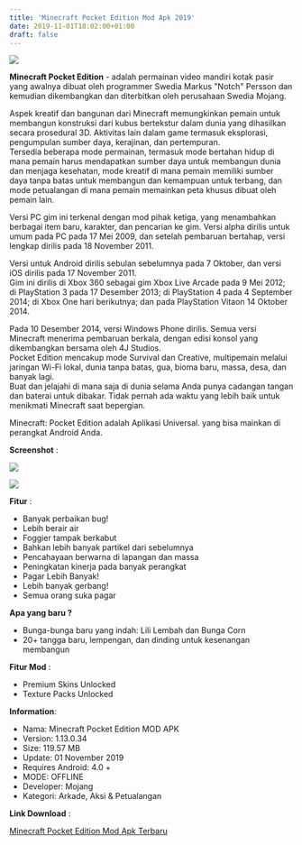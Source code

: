 ```yaml
---
title: 'Minecraft Pocket Edition Mod Apk 2019'
date: 2019-11-01T18:02:00+01:00
draft: false
---
```


[![](https://1.bp.blogspot.com/-dsISADwPiGQ/Xbxg6xfxApI/AAAAAAAAAec/9pM2H0erYtEzM3RifDNdE2NiOAdQ3QH_gCLcBGAsYHQ/s320/images-5-picsay.jpg)](https://1.bp.blogspot.com/-dsISADwPiGQ/Xbxg6xfxApI/AAAAAAAAAec/9pM2H0erYtEzM3RifDNdE2NiOAdQ3QH_gCLcBGAsYHQ/s1600/images-5-picsay.jpg)

  
  
**Minecraft Pocket Edition** - adalah permainan video mandiri kotak pasir yang awalnya dibuat oleh programmer Swedia Markus "Notch" Persson dan kemudian dikembangkan dan diterbitkan oleh perusahaan Swedia Mojang.  
  
Aspek kreatif dan bangunan dari Minecraft memungkinkan pemain untuk membangun konstruksi dari kubus bertekstur dalam dunia yang dihasilkan secara prosedural 3D. Aktivitas lain dalam game termasuk eksplorasi, pengumpulan sumber daya, kerajinan, dan pertempuran.  
Tersedia beberapa mode permainan, termasuk mode bertahan hidup di mana pemain harus mendapatkan sumber daya untuk membangun dunia dan menjaga kesehatan, mode kreatif di mana pemain memiliki sumber daya tanpa batas untuk membangun dan kemampuan untuk terbang, dan mode petualangan di mana pemain memainkan peta khusus dibuat oleh pemain lain.  
  
Versi PC gim ini terkenal dengan mod pihak ketiga, yang menambahkan berbagai item baru, karakter, dan pencarian ke gim. Versi alpha dirilis untuk umum pada PC pada 17 Mei 2009, dan setelah pembaruan bertahap, versi lengkap dirilis pada 18 November 2011.  
  
Versi untuk Android dirilis sebulan sebelumnya pada 7 Oktober, dan versi iOS dirilis pada 17 November 2011.  
Gim ini dirilis di Xbox 360 sebagai gim Xbox Live Arcade pada 9 Mei 2012; di PlayStation 3 pada 17 Desember 2013; di PlayStation 4 pada 4 September 2014; di Xbox One hari berikutnya; dan pada PlayStation Vitaon 14 Oktober 2014.  
  
Pada 10 Desember 2014, versi Windows Phone dirilis. Semua versi Minecraft menerima pembaruan berkala, dengan edisi konsol yang dikembangkan bersama oleh 4J Studios.  
Pocket Edition mencakup mode Survival dan Creative, multipemain melalui jaringan Wi-Fi lokal, dunia tanpa batas, gua, bioma baru, massa, desa, dan banyak lagi.  
Buat dan jelajahi di mana saja di dunia selama Anda punya cadangan tangan dan baterai untuk dibakar. Tidak pernah ada waktu yang lebih baik untuk menikmati Minecraft saat bepergian.  
  
Minecraft: Pocket Edition adalah Aplikasi Universal. yang bisa mainkan di perangkat Android Anda.  
  
**Screenshot** :  
  

[![](https://1.bp.blogspot.com/-GJuZUrQe7Bk/XbxpoGB87UI/AAAAAAAAAfE/J4uU4kM0-rg59PBTR77SULbgeVEjOjA_gCLcBGAsYHQ/s320/Minecraft%252BPocket%252BEdition%252BMOD%252BAPK%252B1-picsay.jpg)](https://1.bp.blogspot.com/-GJuZUrQe7Bk/XbxpoGB87UI/AAAAAAAAAfE/J4uU4kM0-rg59PBTR77SULbgeVEjOjA_gCLcBGAsYHQ/s1600/Minecraft%252BPocket%252BEdition%252BMOD%252BAPK%252B1-picsay.jpg)

  

[![](https://1.bp.blogspot.com/-OuSxlGk9_dg/XbxpqC7i7KI/AAAAAAAAAfI/WNjxo-v6pCkz1NjdlkNS4DCDewTv8I6awCLcBGAsYHQ/s320/Minecraft%252BPocket%252BEdition%252BMOD%252BAPK%252B2-picsay.jpg)](https://1.bp.blogspot.com/-OuSxlGk9_dg/XbxpqC7i7KI/AAAAAAAAAfI/WNjxo-v6pCkz1NjdlkNS4DCDewTv8I6awCLcBGAsYHQ/s1600/Minecraft%252BPocket%252BEdition%252BMOD%252BAPK%252B2-picsay.jpg)

  
  
**Fitur** :  
  

*   Banyak perbaikan bug!
*   Lebih berair air
*   Foggier tampak berkabut
*   Bahkan lebih banyak partikel dari sebelumnya
*   Pencahayaan berwarna di lapangan dan massa
*   Peningkatan kinerja pada banyak perangkat
*   Pagar Lebih Banyak!
*   Lebih banyak gerbang!
*   Semua orang suka pagar

  
  
**Apa yang baru ?**  
  

*   Bunga-bunga baru yang indah: Lili Lembah dan Bunga Corn
*   20+ tangga baru, lempengan, dan dinding untuk kesenangan membangun

  
  
**Fitur Mod** :  
  

*   Premium Skins Unlocked
*   Texture Packs Unlocked

  
  
**Information**:  
  

*   Nama: Minecraft Pocket Edition MOD APK
*   Version: 1.13.0.34
*   Size: 119.57 MB
*   Update: 01 November 2019
*   Requires Android: 4.0 +
*   MODE: OFFLINE
*   Developer: Mojang
*   Kategori: Arkade, Aksi & Petualangan 

  
  
**Link Download** :  
  
[Minecraft Pocket Edition Mod Apk Terbaru](https://duit.cc/ul4bd)
